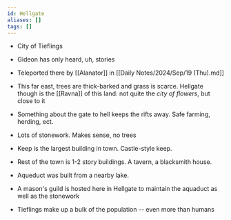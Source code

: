 ```yaml
---
id: Hellgate
aliases: []
tags: []
---
```



- City of Tieflings
- Gideon has only heard, uh, stories

- Teleported there by [[Alanator]] in [[Daily Notes/2024/Sep/19 (Thu).md]] 
- This far east, trees are thick-barked and grass is scarce. Hellgate though is the [[Ravna]] of this land: not quite the *city of flowers*, but close to it
- Something about the gate to hell keeps the rifts away. Safe farming, herding, ect.
- Lots of stonework. Makes sense, no trees
- Keep is the largest building in town. Castle-style keep.
- Rest of the town is 1-2 story buildings. A tavern, a blacksmith house.
- Aqueduct was built from a nearby lake.
- A mason's guild is hosted here in Hellgate to maintain the aquaduct as well as the stonework
- Tieflings make up a bulk of the population -- even more than humans
